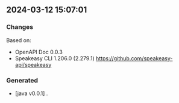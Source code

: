 

## 2024-03-12 15:07:01
### Changes
Based on:
- OpenAPI Doc 0.0.3 
- Speakeasy CLI 1.206.0 (2.279.1) https://github.com/speakeasy-api/speakeasy
### Generated
- [java v0.0.1] .